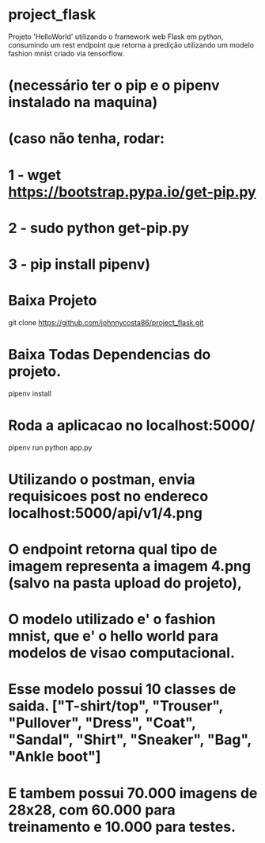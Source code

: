 # project_flask

Projeto 'HelloWorld' utilizando o framework web Flask em python, consumindo um rest endpoint
que retorna a predição utilizando um modelo fashion mnist criado via tensorflow.

# (necessário ter o pip e o pipenv instalado na maquina)
# (caso não tenha, rodar: 
# 1 - wget https://bootstrap.pypa.io/get-pip.py
# 2 - sudo python get-pip.py
# 3 - pip install pipenv)

# Baixa Projeto
git clone https://github.com/johnnycosta86/project_flask.git

# Baixa Todas Dependencias do projeto.                   
pipenv install 
                 
# Roda a aplicacao no localhost:5000/
pipenv run python app.py

# Utilizando o postman, envia requisicoes post no endereco localhost:5000/api/v1/4.png
# O endpoint retorna qual tipo de imagem representa a imagem 4.png (salvo na pasta upload do projeto),

# O modelo utilizado e' o fashion mnist, que e' o hello world para modelos de visao computacional.
# Esse modelo possui 10 classes de saida. ["T-shirt/top", "Trouser", "Pullover", "Dress", "Coat", "Sandal", "Shirt", "Sneaker", "Bag", "Ankle boot"]
# E tambem possui 70.000 imagens de 28x28, com 60.000 para treinamento e 10.000 para testes.
